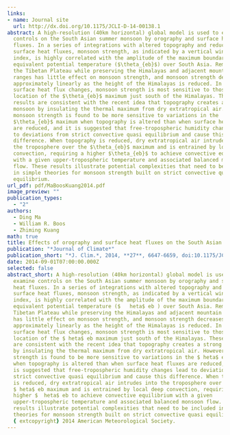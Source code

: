 ```yaml
---
links:
- name: Journal site
  url: http://dx.doi.org/10.1175/JCLI-D-14-00138.1
abstract: A high-resolution (40km horizontal) global model is used to examine
  controls on the South Asian summer monsoon by orography and surface heat
  fluxes. In a series of integrations with altered topography and reduced
  surface heat fluxes, monsoon strength, as indicated by a vertical wind shear
  index, is highly correlated with the amplitude of the maximum boundary layer
  equivalent potential temperature ($\theta_{eb}$) over South Asia. Removal of
  the Tibetan Plateau while preserving the Himalayas and adjacent mountain
  ranges has little effect on monsoon strength, and monsoon strength decreases
  approximately linearly as the height of the Himalayas is reduced. In terms of
  surface heat flux changes, monsoon strength is most sensitive to those in the
  location of the $\theta_{eb}$ maximum just south of the Himalayas. These
  results are consistent with the recent idea that topography creates a strong
  monsoon by insulating the thermal maximum from dry extratropical air. However,
  monsoon strength is found to be more sensitive to variations in the
  $\theta_{eb}$ maximum when topography is altered than when surface heat fluxes
  are reduced, and it is suggested that free-tropospheric humidity changes lead
  to deviations from strict convective quasi equilibrium and cause this
  difference. When topography is reduced, dry extratropical air intrudes into
  the troposphere over the $\theta_{eb}$ maximum and is entrained by local deep
  convection, requiring a higher $\theta_{eb}$ to achieve convective equilibrium
  with a given upper-tropospheric temperature and associated balanced monsoon
  flow. These results illustrate potential complexities that need to be included
  in simple theories for monsoon strength built on strict convective quasi
  equilibrium.
url_pdf: pdf/MaBoosKuang2014.pdf
image_preview: ""
publication_types:
  - "2"
authors:
  - Ding Ma
  - William R. Boos
  - Zhiming Kuang
math: true
title: Effects of orography and surface heat fluxes on the South Asian summer monsoon
publication: "*Journal of Climate*"
publication_short: "*J. Clim.*, 2014, **27**, 6647-6659, doi:10.1175/JCLI-D-14-00138.1"
date: 2014-09-01T07:00:00.000Z
selected: false
abstract_short: A high-resolution (40km horizontal) global model is used to
  examine controls on the South Asian summer monsoon by orography and surface
  heat fluxes. In a series of integrations with altered topography and reduced
  surface heat fluxes, monsoon strength, as indicated by a vertical wind shear
  index, is highly correlated with the amplitude of the maximum boundary layer
  equivalent potential temperature ($	heta$ eb ) over South Asia. Removal of the
  Tibetan Plateau while preserving the Himalayas and adjacent mountain ranges
  has little effect on monsoon strength, and monsoon strength decreases
  approximately linearly as the height of the Himalayas is reduced. In terms of
  surface heat flux changes, monsoon strength is most sensitive to those in the
  location of the $	heta$ eb maximum just south of the Himalayas. These results
  are consistent with the recent idea that topography creates a strong monsoon
  by insulating the thermal maximum from dry extratropical air. However, monsoon
  strength is found to be more sensitive to variations in the $	heta$ eb maximum
  when topography is altered than when surface heat fluxes are reduced, and it
  is suggested that free-tropospheric humidity changes lead to deviations from
  strict convective quasi equilibrium and cause this difference. When topography
  is reduced, dry extratropical air intrudes into the troposphere over the
  $	heta$ eb maximum and is entrained by local deep convection, requiring a
  higher $	heta$ eb to achieve convective equilibrium with a given
  upper-tropospheric temperature and associated balanced monsoon flow. These
  results illustrate potential complexities that need to be included in simple
  theories for monsoon strength built on strict convective quasi equilibrium.
  {	extcopyright} 2014 American Meteorological Society.
---
```

